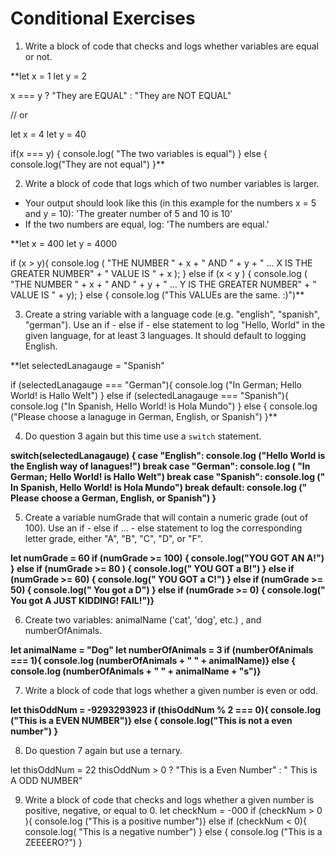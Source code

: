 # Conditional Exercises

1. Write a block of code that checks and logs whether variables are equal or not.

**let x = 1
let y = 2

x === y ? "They are EQUAL" : "They are NOT EQUAL"

// or

let x = 4
let y = 40

if(x === y) {
  console.log( "The two variables is equal")
} else
{
  console.log("They are not equal")
}**


2. Write a block of code that logs which of two number variables is larger.
  * Your output should look like this (in this example for the numbers x = 5 and y = 10): 'The greater number of 5 and 10 is 10'
  * If the two numbers are equal, log: 'The numbers are equal.'

  **let x = 400
  let y = 4000

  if (x > y){
    console.log ( "THE NUMBER " + x + " AND " + y + " ... X IS THE GREATER NUMBER" + " VALUE IS " + x );
  }
  else if (x < y ) {
    console.log ( "THE NUMBER " + x + " AND " + y + " ... Y IS THE GREATER NUMBER" + " VALUE IS " + y);
  }
  else {
    console.log ("This VALUEs are the same. :)")**



3. Create a string variable with a language code (e.g. "english", "spanish", "german").
Use an if - else if - else statement to log "Hello, World" in the given language, for at least 3 languages.
It should default to logging English.

**let selectedLanagauge = "Spanish"

if (selectedLanagauge === "German"){
  console.log ("In German; Hello World! is Hallo Welt")
}
else if (selectedLanagauge === "Spanish"){
  console.log ("In Spanish, Hello World! is Hola Mundo")
}
else {
  console.log ("Please choose a lanaguge in German, English, or Spanish")
}**

4. Do question 3 again but this time use a `switch` statement.

**switch(selectedLanagauge) {
  case "English":
  console.log ("Hello World is the English way of lanagues!")
  break
  case "German":
  console.log ( "In German; Hello World! is Hallo Welt")
  break
  case "Spanish":
  console.log (" In Spanish, Hello World! is Hola Mundo")
  break
  default:
  console.log (" Please choose a German, English, or Spanish")
}**

5. Create a variable numGrade that will contain a numeric grade (out of 100).
Use an if - else if ... - else statement to log the corresponding letter grade, either "A", "B", "C", "D", or "F".

**let numGrade = 60
if (numGrade >= 100) {
  console.log("YOU GOT AN A!")
}
else if (numGrade >= 80 ) {
  console.log(" YOU GOT a B!")
}
else if (numGrade >= 60) {
  console.log(" YOU GOT a C!")
}
else if (numGrade >= 50) {
  console.log(" You got a D")
}
else if (numGrade >= 0) {
  console.log(" You got A JUST KIDDING! FAIL!")}**

6. Create two variables: animalName ('cat', 'dog', etc.) , and numberOfAnimals.

**let animalName = "Dog"
  let numberOfAnimals = 3
if (numberOfAnimals === 1){
  console.log (numberOfAnimals + " " + animalName)}
else {
	console.log (numberOfAnimals + " " + animalName + "s")}**

7. Write a block of code that logs whether a given number is even or odd.

**let thisOddNum = -9293293923
if (thisOddNum % 2 === 0){
  console.log ("This is a EVEN NUMBER")}
  else {
    console.log("This is not a even number")
  }**


8. Do question 7 again but use a ternary.

let thisOddNum = 22
thisOddNum > 0 ? "This is a Even Number" : " This is A ODD NUMBER"

9. Write a block of code that checks and logs whether a given number is positive, negative, or equal to 0.
let checkNum = -000
if (checkNum > 0 ){
  console.log ("This is a positive number")}
	else if (checkNum < 0){
    console.log( "This is a negative number")
  }
  else  {
    console.log ("This is a ZEEEERO?")
  }
  
